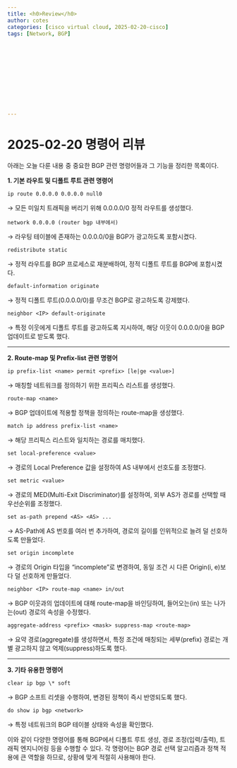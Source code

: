 ```yaml
---
title: <h0>Review</h0>
author: cotes   
categories: [cisco virtual cloud, 2025-02-20-cisco]
tags: [Network, BGP]












---
```


# 2025-02-20 명령어 리뷰

아래는 오늘 다룬 내용 중 중요한 BGP 관련 명령어들과 그 기능을 정리한 목록이다.

**1. 기본 라우트 및 디폴트 루트 관련 명령어**

```
ip route 0.0.0.0 0.0.0.0 null0
```

→ 모든 미일치 트래픽을 버리기 위해 0.0.0.0/0 정적 라우트를 생성했다.

```
network 0.0.0.0 (router bgp 내부에서)
```

→ 라우팅 테이블에 존재하는 0.0.0.0/0을 BGP가 광고하도록 포함시켰다.

```
redistribute static
```

→ 정적 라우트를 BGP 프로세스로 재분배하여, 정적 디폴트 루트를 BGP에 포함시켰다.

```
default-information originate
```

→ 정적 디폴트 루트(0.0.0.0/0)를 무조건 BGP로 광고하도록 강제했다.

```
neighbor <IP> default-originate
```

→ 특정 이웃에게 디폴트 루트를 광고하도록 지시하여, 해당 이웃이 0.0.0.0/0을 BGP 업데이트로 받도록 했다.



------

**2. Route-map 및 Prefix-list 관련 명령어**

```
ip prefix-list <name> permit <prefix> [le|ge <value>]
```

→ 매칭할 네트워크를 정의하기 위한 프리픽스 리스트를 생성했다.

```
route-map <name>
```

→ BGP 업데이트에 적용할 정책을 정의하는 route-map을 생성했다.

```
match ip address prefix-list <name>
```

→ 해당 프리픽스 리스트와 일치하는 경로를 매치했다.

```
set local-preference <value>
```

→ 경로의 Local Preference 값을 설정하여 AS 내부에서 선호도를 조정했다.

```
set metric <value>
```

→ 경로의 MED(Multi-Exit Discriminator)를 설정하여, 외부 AS가 경로를 선택할 때 우선순위를 조정했다.

```
set as-path prepend <AS> <AS> ...
```

→ AS-Path에 AS 번호를 여러 번 추가하여, 경로의 길이를 인위적으로 늘려 덜 선호하도록 만들었다.

```
set origin incomplete
```

→ 경로의 Origin 타입을 “incomplete”로 변경하여, 동일 조건 시 다른 Origin(i, e)보다 덜 선호하게 만들었다.

```
neighbor <IP> route-map <name> in/out
```

→ BGP 이웃과의 업데이트에 대해 route-map을 바인딩하여, 들어오는(in) 또는 나가는(out) 경로의 속성을 수정했다.

```
aggregate-address <prefix> <mask> suppress-map <route-map>
```

→ 요약 경로(aggregate)를 생성하면서, 특정 조건에 매칭되는 세부(prefix) 경로는 개별 광고하지 않고 억제(suppress)하도록 했다.

------

**3. 기타 유용한 명령어**

```
clear ip bgp \* soft
```

→ BGP 소프트 리셋을 수행하여, 변경된 정책이 즉시 반영되도록 했다.

```
do show ip bgp <network>
```

→ 특정 네트워크의 BGP 테이블 상태와 속성을 확인했다.

이와 같이 다양한 명령어를 통해 BGP에서 디폴트 루트 생성, 경로 조정(입력/출력), 트래픽 엔지니어링 등을 수행할 수 있다. 각 명령어는 BGP 경로 선택 알고리즘과 정책 적용에 큰 역할을 하므로, 상황에 맞게 적절히 사용해야 한다.